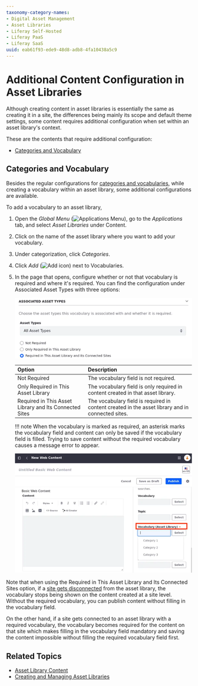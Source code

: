 ```yaml
---
taxonomy-category-names:
- Digital Asset Management
- Asset Libraries
- Liferay Self-Hosted
- Liferay PaaS
- Liferay SaaS
uuid: eab61f93-ede9-48d8-adb8-4fa10438a5c9
---
```


# Additional Content Configuration in Asset Libraries

Although creating content in asset libraries is essentially the same as creating it in a site, the differences being mainly its scope and default theme settings, some content requires additional configuration when set within an asset library's context.

These are the contents that require additional configuration:

- [Categories and Vocabulary](#categories-and-vocabulary)

## Categories and Vocabulary

Besides the regular configurations for [categories and vocabularies](../tags-and-categories/defining-categories-and-vocabularies-for-content.md), while creating a vocabulary within an asset library, some additional configurations are available.

To add a vocabulary to an asset library,

1. Open the *Global Menu* (![Applications Menu](../../images/icon-applications-menu.png)), go to the *Applications* tab, and select *Asset Libraries* under Content.

1. Click on the name of the asset library where you want to add your vocabulary.

1. Under categorization, click *Categories*.

1. Click *Add* (![Add icon](../../images/icon-add-widget.png)) next to Vocabularies.

1. In the page that opens, configure whether or not that vocabulary is required and where it's required. You can find the configuration under Associated Asset Types with three options:

   ![Determine whether the vocabulary is required and set where it's required.](./additional-content-configuration-in-asset-libraries/images/01.png)

   | Option                                                 | Description                                                                                      |
   |:-------------------------------------------------------|:-------------------------------------------------------------------------------------------------|
   | Not Required                                           | The vocabulary field is not required.                                                            |
   | Only Required in This Asset Library                    | The vocabulary field is only required in content created in that asset library.                  |
   | Required in This Asset Library and Its Connected Sites | The vocabulary field is required in content created in the asset library and in connected sites. |

   !!! note
      When the vocabulary is marked as required, an asterisk marks the vocabulary field and content can only be saved if the vocabulary field is filled. Trying to save content without the required vocabulary causes a message error to appear.

   ![Determine whether the vocabulary is required and set where it's required.](./additional-content-configuration-in-asset-libraries/images/02.png)

Note that when using the Required in This Asset Library and Its Connected Sites option, if a [site gets disconnected](./creating-and-managing-asset-libraries.md#sites) from the asset library, the vocabulary stops being shown on the content created at a site level. Without the required vocabulary, you can publish content without filling in the vocabulary field.

On the other hand, if a site gets connected to an asset library with a required vocabulary, the vocabulary becomes required for the content on that site which makes filling in the vocabulary field mandatory and saving the content impossible without filling the required vocabulary field first.

## Related Topics

- [Asset Library Content](./asset-library-content.md)
- [Creating and Managing Asset Libraries](./creating-and-managing-asset-libraries.md)
